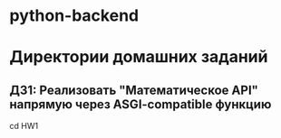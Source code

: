# python-backend

# Директории домашних заданий

## ДЗ1: Реализовать "Математическое API" напрямую через ASGI-compatible функцию
cd HW1
